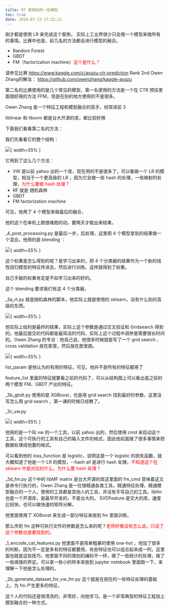 ```yaml
---
title: 07 使用别的一些模型
toc: true
date: 2018-07-23 17:22:21
---
```

刚才都是使用 LR 来完成这个案例，
实际上工业界很少只会用一个模型来做所有的事情。比赛中也是，前几名的方法都会进行模型的融合。

- Random Forest
- GBDT
- FM（factorization machine）<span style="color:red;">这个是什么？</span>

请参见比赛
https://www.kaggle.com/c/avazu-ctr-prediction
Rank 2nd Owen Zhang的解法：
https://github.com/owenzhang/kaggle-avazu

第二名的比赛使用的是几个常见的模型，第一名使用的方法是一个在 CTR 预估里面很好用的方法 FFM，但是在别的地方使用的不是很多。

Owen Zhang 是一个特征工程和模型融合的高手。经常进前 3

liblinear 和 libsvm 都是台大开源的库，都比较好用

下面我们看看第二名的方法：

我们先看看它的整个结构：

![](http://images.iterate.site/blog/image/180722/be5a8EJc0J.png?imageslim){ width=55% }



它用到了这么几个方法：

- VW 是以前 yahoo 出的一个库，现在用的不是很多了，可以看做一个 LR 的模型，相当于一个更高级的 LR ，因为它会做一些 hash 的处理，一些映射的处理，<span style="color:red;">为什么要做 hash 处理？</span>
- RF 就是 随机森林
- GBDT
- FM factorization machine

可见，他用了 4 个模型来做最后的融合，

他的这个在单机上跑很难跑的动，要两天才能出来结果。

_4_post_processing.py 是最后一步，后处理，这里把 4 个模型拿到的结果做一个混合。他用的是 blending ：

![](http://images.iterate.site/blog/image/180722/6Le6dEehhb.png?imageslim){ width=55% }


这个权重是怎么得到的呢？是学习出来的，把 4 个分类器的结果作为一个新的线性回归模型的特征传进去，然后进行训练。这样就得到了权重。

自己手敲的权重肯定是不如学习出来的好的。


这个 blending 要求我们有这 4 个分类器，


_3a_rt.py 就是随机森林的脚本，他实际上就是使用的 sklearn，没有什么别的高级的东西。

![](http://images.iterate.site/blog/image/180722/4G4GgLKiB3.png?imageslim){ width=55% }

他实际上给的是最终的结果，实际上这个参数是通过交叉验证和 Gridsearch 得到的。他最后提交的代码都是最简洁的代码，实际上这个过程中调参是需要很长时间的。Owen Zhang 的专访：他自己说，他很多时候就是写了一个 grid search 、cross validation 放在那里，然后放在那里跑。

![](http://images.iterate.site/blog/image/180722/c5i881B2lI.png?imageslim){ width=55% }

list_param 是他认为的有用的特征，可见，他并不是所有的特征都用了

feature_list 里面的特征就要看之前的代码了，可以从结构图上可以看出是之前的两个模型 FM、GBDT 产出的特征。


_3b_gbdt.py 使用的是 XGBoost，也是用 grid search 找到最好的参数，这里没写怎么用 grid search ，第一课的时候已经教了。

_3c_vw.py

![](http://images.iterate.site/blog/image/180722/m0Fa91KBF5.png?imageslim){ width=55% }

他用的是一个叫 vw 的一个工具，以前  yahoo 出的，然后使用 cmd 来启动这个工具，这个可执行的工具有自己的输入文件的格式，因此他前面做了很多事情来把数据处理成他要的格式。

可以看到他的 loss_function 是  logistic，说明这是一个 logistic 的损失函数，就大概知道了他是一个 LR 的模型，--hash all 是进行 hash 处理，<span style="color:red;">不知道这个在 sklearn 中是对应的什么，为什么要 hash 处理？</span>


_3d_fm.py 这个中的 libMF matrix 是台大开源的库这里面的 fm_cmd 意味着这又是命令行执行的，Owen Zhang 是一位很精通各类工具，精通特征处理，精通模型融合的一个人，使用的工具都是其他人的工具，并没有手写自己的工具。libfm 也是一个开源库，是最早开发的，不是台大的。 SVDFeature 是交大的库，速度比较快，也可以做快速的矩阵分解。

他里面使用了 XGBoost 来生成一部分特征来放到 fm 里面训练。

那么传到 fm 这种可执行文件的参数是怎么来的呢？<span style="color:red;">老师好像没有怎么说。只说了这个参数也是要找到的。</span>


_1_encode_cat_features.py 他里面不是简单粗暴的使用 one-hot ，他加了很多的判断，因为不一定是多有的特征都要用，有些特征也可以组合起来成一列，这里面也就是这些技巧，他里面不同的类别的编码不一样，做了一些统计的处理，做了一些阈值的界定。可以拿一些小的样本来放到 jupyter notebook 里面跑一下，来理解一下他是怎么处理的。

_2b_generate_dataset_for_vw_fm.py 这个就是在刚在的一些特征处理的基础上，为 fm 产生更多的特征，

这个人的代码还是很清洗的，非常好，向他学习。是一个非常典型的特征工程加上模型融合的一种方式。
